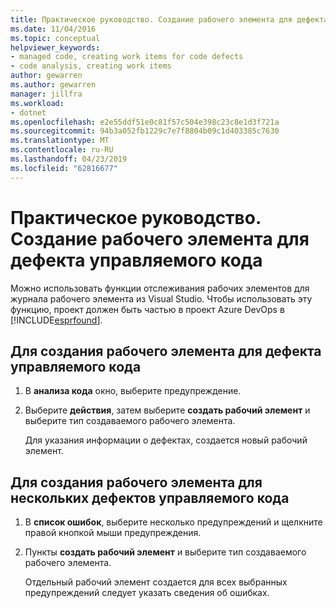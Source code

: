 ```yaml
---
title: Практическое руководство. Создание рабочего элемента для дефекта управляемого кода
ms.date: 11/04/2016
ms.topic: conceptual
helpviewer_keywords:
- managed code, creating work items for code defects
- code analysis, creating work items
author: gewarren
ms.author: gewarren
manager: jillfra
ms.workload:
- dotnet
ms.openlocfilehash: e2e55ddf51e0c81f57c504e398c23c8e1d3f721a
ms.sourcegitcommit: 94b3a052fb1229c7e7f8804b09c1d403385c7630
ms.translationtype: MT
ms.contentlocale: ru-RU
ms.lasthandoff: 04/23/2019
ms.locfileid: "62816677"
---
```

# <a name="how-to-create-a-work-item-for-a-managed-code-defect"></a>Практическое руководство. Создание рабочего элемента для дефекта управляемого кода

Можно использовать функции отслеживания рабочих элементов для журнала рабочего элемента из Visual Studio. Чтобы использовать эту функцию, проект должен быть частью в проект Azure DevOps в [!INCLUDE[esprfound](../code-quality/includes/esprfound_md.md)].

## <a name="to-create-a-work-item-for-managed-code-defect"></a>Для создания рабочего элемента для дефекта управляемого кода

1. В **анализа кода** окно, выберите предупреждение.

2. Выберите **действия**, затем выберите **создать рабочий элемент** и выберите тип создаваемого рабочего элемента.

     Для указания информации о дефектах, создается новый рабочий элемент.

## <a name="to-create-a-work-item-for-multiple-managed-code-defects"></a>Для создания рабочего элемента для нескольких дефектов управляемого кода

1. В **список ошибок**, выберите несколько предупреждений и щелкните правой кнопкой мыши предупреждения.

2. Пункты **создать рабочий элемент** и выберите тип создаваемого рабочего элемента.

     Отдельный рабочий элемент создается для всех выбранных предупреждений следует указать сведения об ошибках.